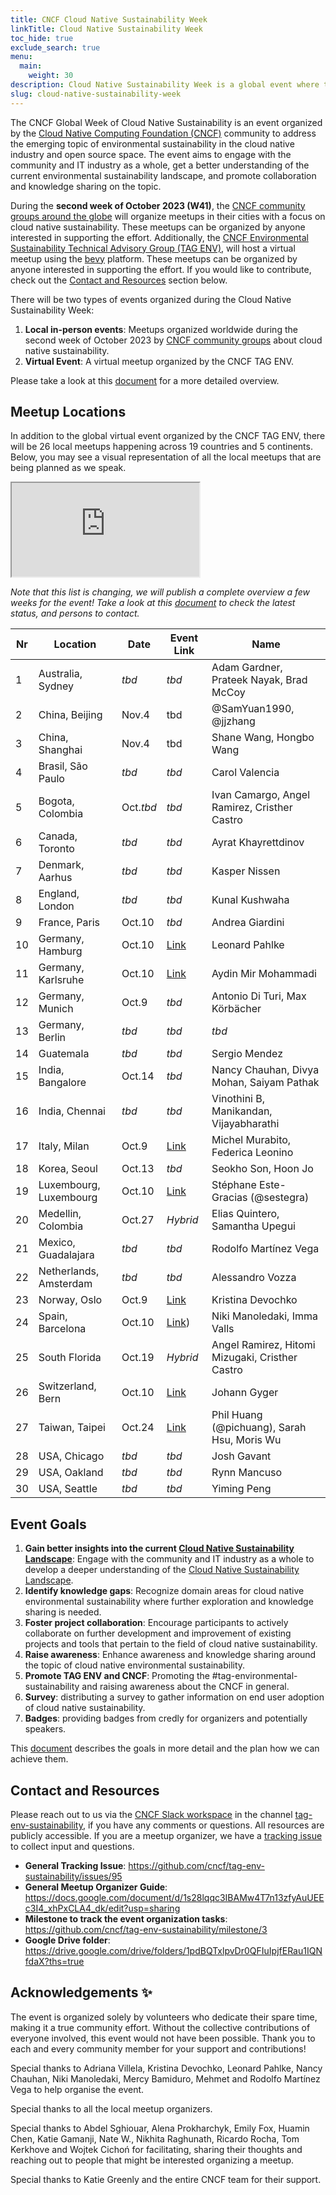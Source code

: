 ```yaml
---
title: CNCF Cloud Native Sustainability Week
linkTitle: Cloud Native Sustainability Week
toc_hide: true
exclude_search: true
menu:
  main:
    weight: 30
description: Cloud Native Sustainability Week is a global event where the CNCF community organizes local meetings around the theme of Cloud Native Sustainability. The Cloud Native Sustainability Week will take place in the second week of October 2023.
slug: cloud-native-sustainability-week
---
```


The CNCF Global Week of Cloud Native Sustainability is an event organized by the [Cloud Native Computing Foundation (CNCF)](http://cncf.io) community to address the emerging topic of environmental sustainability in the cloud native industry and open source space. The event aims to engage with the community and IT industry as a whole, get a better understanding of the current environmental sustainability landscape, and promote collaboration and knowledge sharing on the topic.

During the **second week of October 2023 (W41)**, the [CNCF community groups around the globe](https://community.cncf.io/chapters/) will organize meetups in their cities with a focus on cloud native sustainability. These meetups can be organized by anyone interested in supporting the effort. Additionally, the [CNCF Environmental Sustainability Technical Advisory Group (TAG ENV)](http://github.com/cncf/tag-env-sustainability), will host a virtual meetup using the [bevy](https://www.bevy.com) platform.
These meetups can be organized by anyone interested in supporting the effort. If you would like to contribute, check out the [Contact and Resources](#contact-and-resources) section below.

There will be two types of events organized during the Cloud Native Sustainability Week:

1. **Local in-person events**: Meetups organized worldwide during the second week of October 2023 by [CNCF community groups](https://community.cncf.io/chapters/) about cloud native sustainability.
2. **Virtual Event**: A virtual meetup organized by the CNCF TAG ENV.

Please take a look at this [document](https://docs.google.com/document/d/1s28lqqc3IBAMw4T7n13zfyAuUEEc3I4_xhPxCLA4_dk/edit?usp=sharing) for a more detailed overview.

## Meetup Locations

In addition to the global virtual event organized by the CNCF TAG ENV, there will be 26 local meetups happening across 19 countries and 5 continents. Below, you may see a visual representation of all the local meetups that are being planned as we speak.

<div class="embed-responsive embed-responsive-16by9">
    <iframe class="embed-responsive-item" src="https://www.google.com/maps/d/u/0/embed?mid=1cYKhhpzyOaLNEs-TIxqQTxYV98NBFJ8&ehbc=2E312F&noprof=1"></iframe>
</div>

*Note that this list is changing, we will publish a complete overview a few weeks for the event! Take a look at this [document](https://docs.google.com/document/d/1s28lqqc3IBAMw4T7n13zfyAuUEEc3I4_xhPxCLA4_dk/edit#heading=h.19phjl5j6fdw) to check the latest status, and persons to contact.*

| **Nr** | **Location** | **Date** | **Event Link** | **Name** |
|---|---|---|---|---|
| 1 | Australia, Sydney | *tbd* |  *tbd* | Adam Gardner, Prateek Nayak, Brad McCoy |
| 2 | China, Beijing | Nov.4 | tbd | @SamYuan1990, @jjzhang |
| 3 | China, Shanghai | Nov.4 | tbd | Shane Wang, Hongbo Wang |
| 4 | Brasil, São Paulo | *tbd* |  *tbd* | Carol Valencia |
| 5 | Bogota, Colombia | Oct.*tbd* | *tbd* | Ivan Camargo, Angel Ramirez, Cristher Castro |
| 6 | Canada, Toronto |  *tbd* |  *tbd* | Ayrat Khayrettdinov |
| 7 | Denmark, Aarhus |  *tbd* |  *tbd* | Kasper Nissen |
| 8 | England, London |  *tbd* |  *tbd* | Kunal Kushwaha |
| 9 | France, Paris | Oct.10 | *tbd* | Andrea Giardini |
| 10 | Germany, Hamburg | Oct.10 | [Link](https://community.cncf.io/events/details/cncf-hamburg-presents-cloud-native-sustainability-week-meetup-in-hamburg/) | Leonard Pahlke |
| 11 | Germany, Karlsruhe | Oct.10 | [Link](https://www.meetup.com/de-DE/green-software-development-karlsruhe/events/296165492/) | Aydin Mir Mohammadi |
| 12 | Germany, Munich | Oct.9 | *tbd* | Antonio Di Turi, Max Körbächer |
| 13 | Germany, Berlin | *tbd* | *tbd* | *tbd* |
| 14 | Guatemala | *tbd* | *tbd* | Sergio Mendez |
| 15 | India, Bangalore | Oct.14 | *tbd* | Nancy Chauhan, Divya Mohan, Saiyam Pathak |
| 16 | India, Chennai | *tbd* | *tbd* | Vinothini B, Manikandan, Vijayabharathi |
| 17 | Italy, Milan | Oct.9 | [Link](https://www.meetup.com/mia-platform-cultura-innovazione-team/events/296124350/) | Michel Murabito, Federica Leonino |
| 18 | Korea, Seoul | Oct.13 | *tbd* | Seokho Son, Hoon Jo |
| 19 | Luxembourg, Luxembourg | Oct.10 | [Link](https://community.cncf.io/events/details/cncf-luxembourg-presents-cncf-cloud-native-sustainability-week/) | Stéphane Este-Gracias (@sestegra) |
| 20 | Medellin, Colombia | Oct.27 | *Hybrid* | Elias Quintero, Samantha Upegui |
| 21 | Mexico, Guadalajara | *tbd* | *tbd* | Rodolfo Martínez Vega |
| 22 | Netherlands, Amsterdam | *tbd* | *tbd* | Alessandro Vozza |
| 23 | Norway, Oslo | Oct.9 | [Link](https://www.meetup.com/gsf-oslo/events/295698438) | Kristina Devochko |
| 24 | Spain, Barcelona | Oct.10 | [Link](https://community.cncf.io/events/details/cncf-cloud-native-barcelona-presents-cloud-native-sustainability-week/)) | Niki Manoledaki, Imma Valls |
| 25 | South Florida | Oct.19 | *Hybrid* | Angel Ramirez, Hitomi Mizugaki, Cristher Castro |
| 26 | Switzerland, Bern | Oct.10 | [Link](https://www.meetup.com/cloudnativebern/events/295861662/) | Johann Gyger |
| 27 | Taiwan, Taipei | Oct.24 | [Link](https://community.cncf.io/events/details/cncf-cloud-native-taiwan-user-group-presents-cncf-sustainability-week-taiwan-x-green-software-foundation/) | Phil Huang (@pichuang), Sarah Hsu, Moris Wu |
| 28 | USA, Chicago | *tbd* | *tbd* | Josh Gavant |
| 29 | USA, Oakland | *tbd* | *tbd* | Rynn Mancuso |
| 30 | USA, Seattle | *tbd* | *tbd* | Yiming Peng|

## Event Goals

1. **Gain better insights into the current [Cloud Native Sustainability Landscape](/landscape/)**: Engage with the community and IT industry as a whole to develop a deeper understanding of the [Cloud Native Sustainability Landscape](/landscape/).
2. **Identify knowledge gaps**: Recognize domain areas for cloud native environmental sustainability where further exploration and knowledge sharing is needed.
3. **Foster project collaboration**: Encourage participants to actively collaborate on further development and improvement of existing projects and tools that pertain to the field of cloud native sustainability.
4. **Raise awareness**: Enhance awareness and knowledge sharing around the topic of cloud native environmental sustainability.
5. **Promote TAG ENV and CNCF**: Promoting the #tag-environmental-sustainability and raising awareness about the CNCF in general.
6. **Survey**: distributing a survey to gather information on end user adoption of cloud native sustainability.
7. **Badges**: providing badges from credly for organizers and potentially speakers.

This [document](https://docs.google.com/document/d/1s28lqqc3IBAMw4T7n13zfyAuUEEc3I4_xhPxCLA4_dk/edit?usp=sharing) describes the goals in more detail and the plan how we can achieve them.

## Contact and Resources

Please reach out to us via the [CNCF Slack workspace](https://slack.cncf.io/) in the channel [tag-env-sustainability](https://cloud-native.slack.com/archives/C03F270PDU6), if you have any comments or questions. All resources are publicly accessible.
If you are a meetup organizer, we have a [tracking issue](https://github.com/cncf/tag-env-sustainability/issues/134) to collect input and questions.

* **General Tracking Issue**: <https://github.com/cncf/tag-env-sustainability/issues/95>
* **General Meetup Organizer Guide**: <https://docs.google.com/document/d/1s28lqqc3IBAMw4T7n13zfyAuUEEc3I4_xhPxCLA4_dk/edit?usp=sharing>
* **Milestone to track the event organization tasks**: <https://github.com/cncf/tag-env-sustainability/milestone/3>
* **Google Drive folder**: <https://drive.google.com/drive/folders/1pdBQTxlpvDr0QFIuIpjfERau1IQNfdaX?ths=true>

## Acknowledgements ✨

The event is organized solely by volunteers who dedicate their spare time, making it a true community effort. Without the collective contributions of everyone involved, this event would not have been possible. Thank you to each and every community member for your support and contributions!

Special thanks to Adriana Villela, Kristina Devochko, Leonard Pahlke, Nancy Chauhan, Niki Manoledaki, Mercy Bamiduro, Mehmet and Rodolfo Martínez Vega to help organise the event.

Special thanks to all the local meetup organizers.

Special thanks to Abdel Sghiouar, Alena Prokharchyk, Emily Fox, Huamin Chen, Katie Gamanji, Nate W., Nikhita Raghunath, Ricardo Rocha, Tom Kerkhove and Wojtek Cichoń for facilitating, sharing their thoughts and reaching out to people that might be interested organizing a meetup.

Special thanks to Katie Greenly and the entire CNCF team for their support.
